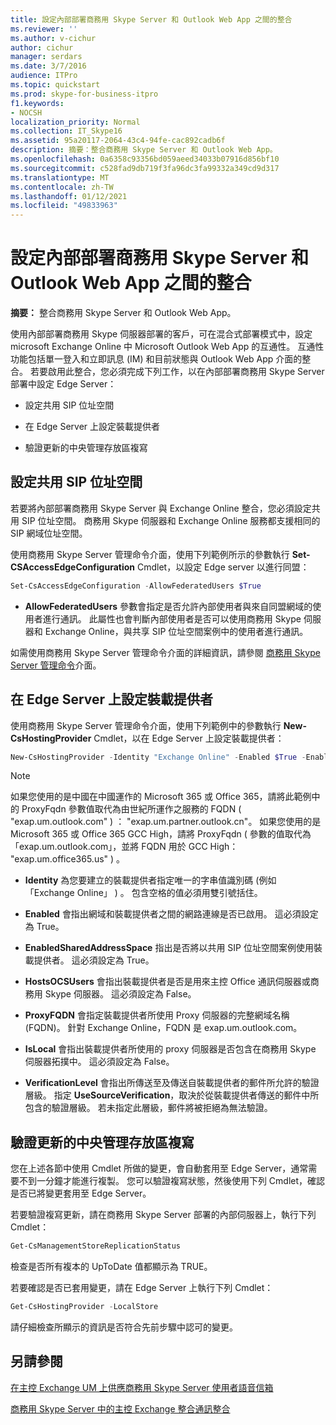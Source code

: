 ```yaml
---
title: 設定內部部署商務用 Skype Server 和 Outlook Web App 之間的整合
ms.reviewer: ''
ms.author: v-cichur
author: cichur
manager: serdars
ms.date: 3/7/2016
audience: ITPro
ms.topic: quickstart
ms.prod: skype-for-business-itpro
f1.keywords:
- NOCSH
localization_priority: Normal
ms.collection: IT_Skype16
ms.assetid: 95a20117-2064-43c4-94fe-cac892cadb6f
description: 摘要：整合商務用 Skype Server 和 Outlook Web App。
ms.openlocfilehash: 0a6358c93356bd059aeed34033b07916d856bf10
ms.sourcegitcommit: c528fad9db719f3fa96dc3fa99332a349cd9d317
ms.translationtype: MT
ms.contentlocale: zh-TW
ms.lasthandoff: 01/12/2021
ms.locfileid: "49833963"
---
```

# <a name="configure-integration-between-on-premises-skype-for-business-server-and-outlook-web-app"></a>設定內部部署商務用 Skype Server 和 Outlook Web App 之間的整合

**摘要：** 整合商務用 Skype Server 和 Outlook Web App。

使用內部部署商務用 Skype 伺服器部署的客戶，可在混合式部署模式中，設定 microsoft Exchange Online 中 Microsoft Outlook Web App 的互通性。 互通性功能包括單一登入和立即訊息 (IM) 和目前狀態與 Outlook Web App 介面的整合。 若要啟用此整合，您必須完成下列工作，以在內部部署商務用 Skype Server 部署中設定 Edge Server：

- 設定共用 SIP 位址空間

- 在 Edge Server 上設定裝載提供者

- 驗證更新的中央管理存放區複寫

## <a name="configure-a-shared-sip-address-space"></a>設定共用 SIP 位址空間

若要將內部部署商務用 Skype Server 與 Exchange Online 整合，您必須設定共用 SIP 位址空間。 商務用 Skype 伺服器和 Exchange Online 服務都支援相同的 SIP 網域位址空間。

使用商務用 Skype Server 管理命令介面，使用下列範例所示的參數執行 **Set-CSAccessEdgeConfiguration** Cmdlet，以設定 Edge server 以進行同盟：

```powershell
Set-CsAccessEdgeConfiguration -AllowFederatedUsers $True
```

- **AllowFederatedUsers** 參數會指定是否允許內部使用者與來自同盟網域的使用者進行通訊。 此屬性也會判斷內部使用者是否可以使用商務用 Skype 伺服器和 Exchange Online，與共享 SIP 位址空間案例中的使用者進行通訊。

如需使用商務用 Skype Server 管理命令介面的詳細資訊，請參閱 [商務用 Skype Server 管理命令](../../manage/management-shell.md)介面。

## <a name="configure-a-hosting-provider-on-the-edge-server"></a>在 Edge Server 上設定裝載提供者

使用商務用 Skype Server 管理命令介面，使用下列範例中的參數執行 **New-CsHostingProvider** Cmdlet，以在 Edge Server 上設定裝載提供者：

```powershell
New-CsHostingProvider -Identity "Exchange Online" -Enabled $True -EnabledSharedAddressSpace $True -HostsOCSUsers $False -ProxyFqdn "exap.um.outlook.com" -IsLocal $False -VerificationLevel UseSourceVerification
```

> [!NOTE]
> 如果您使用的是中國在中國運作的 Microsoft 365 或 Office 365，請將此範例中的 ProxyFqdn 參數值取代為由世紀所運作之服務的 FQDN ( "exap.um.outlook.com" ) ： "exap.um.partner.outlook.cn"。 如果您使用的是 Microsoft 365 或 Office 365 GCC High，請將 ProxyFqdn ( 參數的值取代為「exap.um.outlook.com」，並將 FQDN 用於 GCC High： "exap.um.office365.us" ) 。

- **Identity** 為您要建立的裝載提供者指定唯一的字串值識別碼 (例如「Exchange Online」 ) 。 包含空格的值必須用雙引號括住。

- **Enabled** 會指出網域和裝載提供者之間的網路連線是否已啟用。 這必須設定為 True。

- **EnabledSharedAddressSpace** 指出是否將以共用 SIP 位址空間案例使用裝載提供者。 這必須設定為 True。

- **HostsOCSUsers** 會指出裝載提供者是否是用來主控 Office 通訊伺服器或商務用 Skype 伺服器。 這必須設定為 False。

- **ProxyFQDN** 會指定裝載提供者所使用 Proxy 伺服器的完整網域名稱 (FQDN)。 針對 Exchange Online，FQDN 是 exap.um.outlook.com。

- **IsLocal** 會指出裝載提供者所使用的 proxy 伺服器是否包含在商務用 Skype 伺服器拓撲中。 這必須設定為 False。

- **VerificationLevel** 會指出所傳送至及傳送自裝載提供者的郵件所允許的驗證層級。 指定 **UseSourceVerification**，取決於從裝載提供者傳送的郵件中所包含的驗證層級。 若未指定此層級，郵件將被拒絕為無法驗證。

## <a name="verify-replication-of-the-updated-central-management-store"></a>驗證更新的中央管理存放區複寫

您在上述各節中使用 Cmdlet 所做的變更，會自動套用至 Edge Server，通常需要不到一分鐘才能進行複製。 您可以驗證複寫狀態，然後使用下列 Cmdlet，確認是否已將變更套用至 Edge Server。

若要驗證複寫更新，請在商務用 Skype Server 部署的內部伺服器上，執行下列 Cmdlet：

```powershell
Get-CsManagementStoreReplicationStatus
```
檢查是否所有複本的 UpToDate 值都顯示為 TRUE。

若要確認是否已套用變更，請在 Edge Server 上執行下列 Cmdlet：

```powershell
Get-CsHostingProvider -LocalStore
```
請仔細檢查所顯示的資訊是否符合先前步驟中認可的變更。

## <a name="see-also"></a>另請參閱

[在主控 Exchange UM 上供應商務用 Skype Server 使用者語音信箱](https://technet.microsoft.com/library/306d3fb5-231b-4f0b-b8d8-0d9083b5ed77.aspx)

[商務用 Skype Server 中的主控 Exchange 整合通訊整合](https://technet.microsoft.com/library/f4de0165-da3b-499e-98fc-28ddd0db02d5.aspx)
